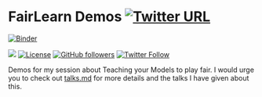# FairLearn Demos [![Twitter URL](https://img.shields.io/twitter/url?style=social&url=https%3A%2F%2Fgithub.com%2FRishit-dagli%2FFairLearn-Demos)](https://twitter.com/intent/tweet?text=Wow:&url=https%3A%2F%2Fgithub.com%2FRishit-dagli%2FFairLearn-Demos)

[![Binder](https://mybinder.org/badge_logo.svg)](https://mybinder.org/v2/gh/Rishit-dagli/FairLearn-Demos/HEAD)

[![](https://img.shields.io/badge/Rishit-Dagli-brightgreen.svg?colorB=00ff00)](https://www.rishit.tech)
[![License](https://img.shields.io/badge/License-Apache%202.0-blue.svg)](https://opensource.org/licenses/Apache-2.0)
[![GitHub followers](https://img.shields.io/github/followers/Rishit-dagli?label=Follow&style=social)](https://github.com/Rishit-dagli)
[![Twitter Follow](https://img.shields.io/twitter/follow/rishit_dagli?style=social)](https://twitter.com/intent/follow?screen_name=rishit_dagli)

Demos for my session about Teaching your Models to play fair. I would urge you to check out 
[talks.md](talks.md) for more details and the talks I have given about this.
